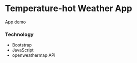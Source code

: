 # Temperature-hot Weather App

[App demo](http://faisalcep.github.io/temperature-hot)

### Technology

- Bootstrap
- JavaScript
- openweathermap API
